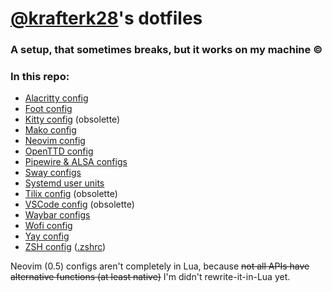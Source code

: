 # [@krafterk28](https://github.com/kraftwerk28)'s dotfiles

### A setup, that sometimes breaks, but it works on my machine ©

### In this repo:
  - [Alacritty config](../.config/alacritty/alacritty.yml)
  - [Foot config](../.config/foot/foot.ini)
  - [Kitty config](../.config/kitty/kitty.conf) (obsolette)
  - [Mako config](../.config/mako/config)
  - [Neovim config](../.config/nvim)
  - [OpenTTD config](../.openttd/openttd.cfg)
  - [Pipewire & ALSA configs](../.config/pipewire)
  - [Sway configs](../.config/sway)
  - [Systemd user units](../.config/systemd/user)
  - [Tilix config](../.config/tilix/tilix.dconf) (obsolette)
  - [VSCode config](../.config/Code/User/settings.json) (obsolette)
  - [Waybar configs](../.config/waybar)
  - [Wofi config](../.config/wofi/config)
  - [Yay config](../.config/yay/config.json)
  - [ZSH config](../.config/zsh) ([.zshrc](../.zshrc))

Neovim (0.5) configs aren't completely in Lua, because ~~not all APIs
have alternative functions (at least native)~~ I'm didn't rewrite-it-in-Lua yet.
